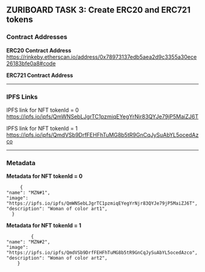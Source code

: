 ## ZURIBOARD TASK 3: Create ERC20 and ERC721 tokens

### Contract Addresses
**ERC20 Contract Address**
<br />
https://rinkeby.etherscan.io/address/0x78973137edb5aea2d9c3355a30ece26183bfe0a8#code


**ERC721 Contract Address**
<br />


* * *

### IPFS Links
IPFS link for NFT tokenId = 0
<br />
https://ipfs.io/ipfs/QmWNSebLJgrTC1pzmiqEYegYrNjr83QYJe79jP5MaiZJ6T


IPFS link for NFT tokenId = 1
<br />
https://ipfs.io/ipfs/QmdVSb9DrfFEHFhTuMG8b5tR9GnCqJySuAbYL5ocedAzco

* * *

### Metadata
**Metadata for NFT tokenId = 0**
<br />
```
     {
"name": "MZN#1",
"image": "https://ipfs.io/ipfs/QmWNSebLJgrTC1pzmiqEYegYrNjr83QYJe79jP5MaiZJ6T",
"description": "Woman of color art1",
  }
  ```

  
  
 **Metadata for NFT tokenId = 1**
 <br />
 ```
          {
 "name": "MZN#2",
 "image": "https://ipfs.io/ipfs/QmdVSb9DrfFEHFhTuMG8b5tR9GnCqJySuAbYL5ocedAzco",
 "description": "Woman of color art2",
     }
